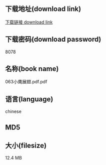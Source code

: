 ## 下载地址(download link)
[下载链接 download link](https://tutu365.netlify.app/?s=063%E5%B0%8F%E9%B9%B0%E5%B1%95%E7%BF%85.pdf)

## 下载密码(download password)
8078

## 名称(book name)
063小鹰展翅.pdf.pdf

## 语言(language)
chinese

## MD5


## 大小(filesize)
12.4 MB

